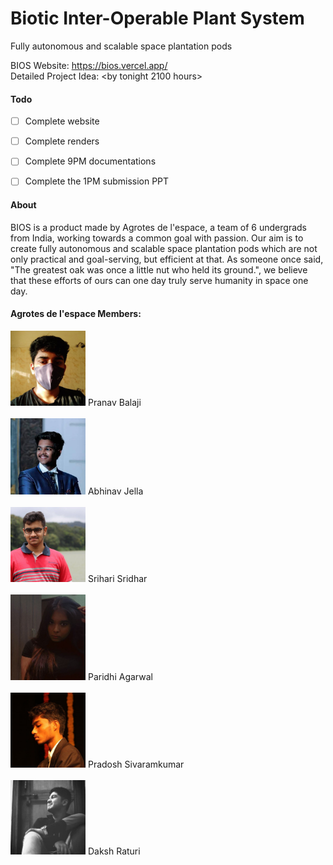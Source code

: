# Biotic Inter-Operable Plant System
Fully autonomous and scalable space plantation pods

BIOS Website: https://bios.vercel.app/<br />
Detailed Project Idea: <by tonight 2100 hours>

#### Todo
- [ ] Complete website
- [ ] Complete renders
- [ ] Complete 9PM documentations
- [ ] Complete the 1PM submission PPT


#### About
BIOS is a product made by Agrotes de l'espace, a team of 6 undergrads from India, working towards a common goal with passion. Our aim is to create fully autonomous and scalable space plantation pods which are not only practical and goal-serving, but efficient at that.
As someone once said, "The greatest oak was once a little nut who held its ground.", we believe that these efforts of ours can one day truly serve humanity in space one day.

#### Agrotes de l'espace Members:<br />
<img src="https://raw.githubusercontent.com/deltaonealpha/bios/main/media/profilepictures/pranav.jpg" alt="picture_pranav_balaji" width="120px"/> 
Pranav Balaji
<br/><br/>
<img src="https://raw.githubusercontent.com/deltaonealpha/bios/main/media/profilepictures/abhinav.jpg" alt="picture_abhinav_jella" width="120px"/>
Abhinav Jella
<br/><br/>
<img src="https://raw.githubusercontent.com/deltaonealpha/bios/main/media/profilepictures/srihari.jpg" alt="picture_srihari_sridhar" width="120px"/>
Srihari Sridhar
<br/><br/>
<img src="https://raw.githubusercontent.com/deltaonealpha/bios/main/media/profilepictures/paridhi.jpg" alt="picture_paridhi_agarwal" width="120px"/>
Paridhi Agarwal
<br/><br/>
<img src="https://raw.githubusercontent.com/deltaonealpha/bios/main/media/profilepictures/pradosh.jpg" alt="picture_pradosh_sivaramkumar" width="120px"/>
Pradosh Sivaramkumar
<br/><br/>
<img src="https://raw.githubusercontent.com/deltaonealpha/bios/main/media/profilepictures/daksh.jpg" alt="picture_daksh_raturi" width="120px"/>
Daksh Raturi
